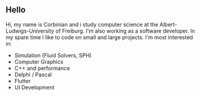 ## Hello

Hi, my name is Corbinian and i study computer science at the Albert-Ludwigs-University of Freiburg.
I'm also working as a software developer. In my spare time I like to code on small and large projects.
I'm most interested in:
* Simulation (Fluid Solvers, SPH)
* Computer Graphics
* C++ and performance
* Delphi / Pascal
* Flutter
* UI Development
